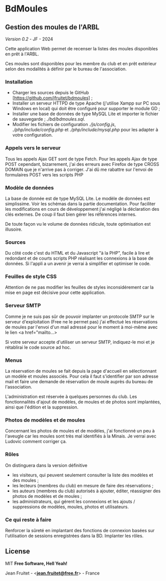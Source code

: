 # BdMoules
## Gestion des moules de l'ARBL
*Version 0.2* - JF - 2024

Cette application Web permet de recenser la listes des moules disponibles en prêt à l'ARBL.

Ces moules sont disponibles pour les membre du club et en prêt extérieur selon des modalités à définir par le bureau de l'association.
### Installation
 - Charger les sources depuis le GitHub [https://github.com/jfruitet/bdmoules] ;
 - Installer un serveur  HTTPD de type Apache (j'utilise Xampp sur PC sous Windows en local) qui doit être configuré pour supporter le module GD ;
 - Installer une base de données de type MySQL Lite et importer le fichier de sauvegarde ;
  *./bd/bdmoules.sql*.
 - Modifier les fichiers de configuration *./js/config.js*, *./php/include/config.php* et *./php/include/mysql.php* pour les adapter à votre configuration.
 
### Appels vers le serveur
Tous les appels Ajax GET sont de type Fetch.
Pour les appels Ajax de type POST cependant, bizarrement, j'ai des erreurs avec Firefox de type CROSS DOMAIN que je n'arrive pas à corriger.
J'ai dû me rabattre sur l'envoi de formulaires POST vers les scripts PHP

### Modèle de données
La base de donnée est de type MySQL Lite.
Le modèle de données est simplissime. Voir les schémas dans la partie documentation.
Pour faciliter les modifications en cours de développement j'ai négligé la déclaration des clés externes. De coup il faut bien gérer les références internes.

De toute façon vu le volume de données ridicule, toute optimisation est illusoire.
### Sources
Du côté code c'est du HTML et du Javascript "à la PHP", facile à lire et redondant et de courts scripts PHP réalisant les connexions à la base de données. Si l'appli a un avenir je verrai à simplifier et optimiser le code.

### Feuilles de style CSS
Attention de ne pas modifier les feuilles de styles inconsidérement car la mise en page est décisive pour cette application.

### Serveur SMTP
Comme je ne suis pas sûr de pouvoir implanter un protocole SMTP sur le serveur d'exploitation (Free ne le permet pas) j'ai effectué les réservations de moules par l'envoi d'un mail adressé pour le moment à moi-même avec le lien <a href="mailto...>

Si votre serveur accepte d'utiliser un serveur SMTP, indiquez-le moi et je rétablirai le code source ad hoc.

### Menus
La réservation de moules se fait depuis la page d'accueil en sélectionnant un modèle et moules associés.
Pour cela il faut s'identifier par son adresse mail et faire une demande de réservation de moule auprès du bureau de l'association.

L'administration est réservée à quelques personnes du club. Les fonctionnalités d'ajout de modèles, de moules et de photos sont implantées, ainsi que l'édition et la suppression.

### Photos de modèles et de moules
Concernant les photos de moules et de modèles, j'ai fonctionné un peu à l'aveugle car les moules sont très mal identifiés à la Minais. Je verrai avec Ludovic comment corriger ça.

### Rôles
On distinguera dans la version définitive
- les visiteurs, qui peuvent seulement consulter la liste des modèles et des moules ;
- les lecteurs (membres du club) en mesure de faire des réservations ;
- les auteurs  (membres du club) autorisés à ajouter, éditer, réassigner des photos de modèles et de moules ;
- les administrateurs, qui gérent les connexions et les ajouts / suppressions de modèles, moules, photos et utilisateurs.

### Ce qui reste à faire
Renforcer la sûreté en implantant des fonctions de connexion basées sur l'utilisation de sessions enregistrées dans la BD.
Implanter les rôles.

## License
MIT
**Free Software, Hell Yeah!**

Jean Fruitet - <**jean.fruitet@free.fr**> - France

